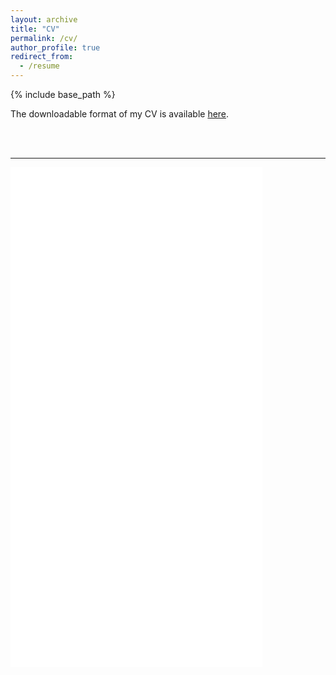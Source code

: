```yaml
---
layout: archive
title: "CV"
permalink: /cv/
author_profile: true
redirect_from:
  - /resume
---
```


{% include base_path %}


The downloadable format of my CV is available [here](/files/cv-armelsoubeiga.pdf).

<br/><br/>

------------

<iframe src="/files/cv-armelsoubeiga.pdf" width="80%" height="800" frameborder="no" border="0" marginwidth="0" marginheight="0"></iframe>

